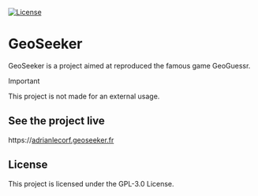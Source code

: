 [![License](https://img.shields.io/github/license/sharps4/neural_network)](https://github.com/sharps4/neural_network/LICENSE)

# GeoSeeker

GeoSeeker is a project aimed at reproduced the famous game GeoGuessr.

> [!IMPORTANT]
> This project is not made for an external usage.

## See the project live

https://[adrianlecorf.geoseeker.fr](https://geoseeker.adrianlecorf.fr/)

## License

This project is licensed under the GPL-3.0 License.

